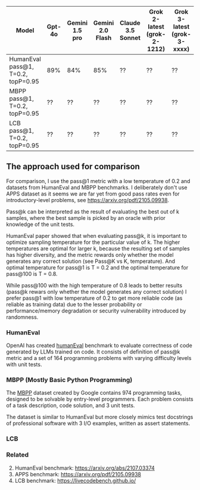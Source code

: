 
| Model | Gpt-4o | Gemini 1.5 pro | Gemini 2.0 Flash | Claude 3.5 Sonnet| Grok 2-latest (grok-2-1212) | Grok 3-latest (grok-3-xxxx)|
| -- | -- | -- | -- | -- | -- | -- |
| HumanEval pass@1, T=0.2, topP=0.95 | 89% | 84% | 85% | ?? | ?? | ?? |
| MBPP pass@1, T=0.2, topP=0.95 | ?? | ?? | ?? | ?? | ?? | ?? |
| LCB pass@1, T=0.2, topP=0.95 | ?? | ?? | ?? | ?? | ?? | ?? |


## The approach used for comparison
For comparison, I use the pass@1 metric with a low temperature of 0.2 and datasets from HumanEval and MBPP benchmarks. 
I deliberately don't use APPS dataset as it seems we are far yet from good pass rates even for introductory-level problems, see https://arxiv.org/pdf/2105.09938.

Pass@k can be interpreted as the result of evaluating the best out of k samples, where the best sample is picked by an oracle with prior knowledge of the unit tests.

HumanEval paper showed that when evaluating pass@k, it is important to optimize sampling temperature for the particular value of k. 
The higher temperatures are optimal for larger k, because the resulting set of samples has higher diversity, and the metric rewards only whether the model generates any correct solution (see Pass@K vs K, temperature).
And optimal temperature for pass@1 is T = 0.2 and the optimal temperature for pass@100 is T = 0.8.

While pass@100 with the high temperature of 0.8 leads to better results (pass@k rewars only whether the model generates any correct solution) I prefer pass@1 with low temperature of 0.2 to get more reliable code (as reliable as training data) due to the lesser probability or performance/memory degradation or security vulnerability introduced by randomness.


### HumanEval
OpenAI has created [humanEval](https://arxiv.org/abs/2107.03374) benchmark to evaluate correctness of code generated by LLMs trained on code.
It consists of definition of pass@k metric and a set of 164 programming problems with varying difficulty levels with unit tests.


### MBPP (Mostly Basic Python Programming)
The [MBPP](https://arxiv.org/pdf/2108.07732v1) dataset created by Google contains 974 programming tasks, designed to be solvable by entry-level programmers.
Each problem consists of a task description, code solution, and 3 unit tests.

The dataset is similar to HumanEval but more closely mimics test docstrings of professional software with 3 I/O examples, written as assert statements.

### LCB 


### Related
2. HumanEval benchmark: https://arxiv.org/abs/2107.03374
3. APPS benchmark: https://arxiv.org/pdf/2105.09938
4. LCB benchmark: https://livecodebench.github.io/
